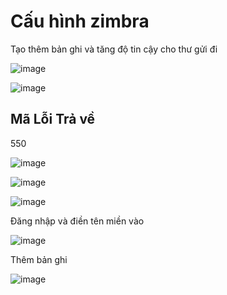 # Cấu hình zimbra

Tạo thêm bản ghi và tăng độ tin cậy cho thư gửi đi

![image](https://user-images.githubusercontent.com/62273292/163795253-e26ad476-091b-4b38-abe8-312c5e035f62.png)


![image](https://user-images.githubusercontent.com/62273292/163795282-19e0e144-6ed6-477d-bfc5-684776f6fbe3.png)



## Mã Lỗi Trả về

550

![image](https://user-images.githubusercontent.com/62273292/163915142-fd120402-ad33-457c-9afb-887facaa9378.png)

![image](https://user-images.githubusercontent.com/62273292/163916079-e6245681-0f2d-43fb-9cd4-57fd34a5f774.png)

![image](https://user-images.githubusercontent.com/62273292/163916116-e7e37854-8dea-40b2-801e-0383d58f6edd.png)

Đăng nhập và điền tên miền vào 

![image](https://user-images.githubusercontent.com/62273292/163916347-ed85fc72-166f-4fe2-aaaa-d8df1ad32456.png)

Thêm bản ghi

![image](https://user-images.githubusercontent.com/62273292/163916416-fdde7f86-327f-44b0-8d93-c01285bfb54a.png)


